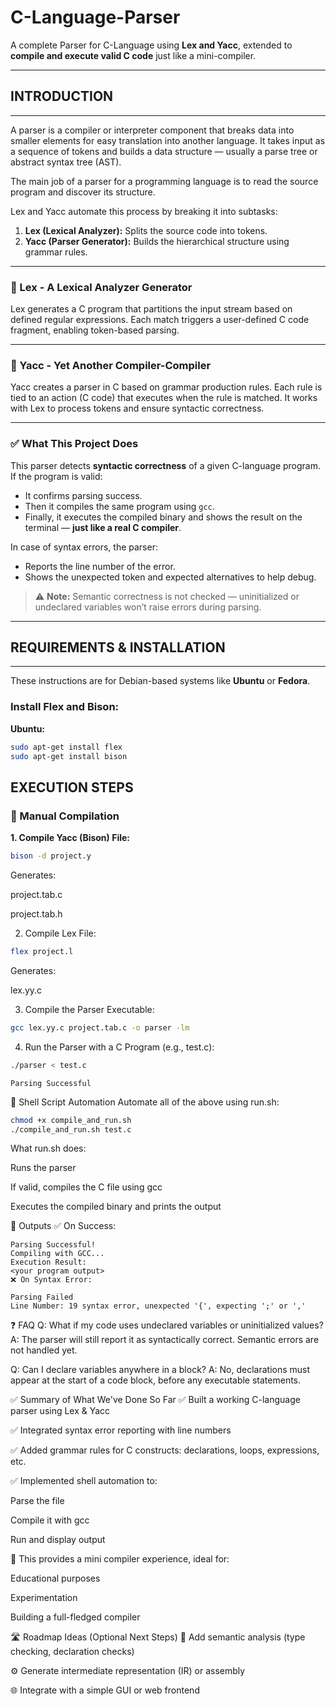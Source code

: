 # C-Language-Parser

A complete Parser for C-Language using **Lex and Yacc**, extended to **compile and execute valid C code** just like a mini-compiler.

---

## INTRODUCTION
___________________________________

A parser is a compiler or interpreter component that breaks data into smaller elements for easy translation into another language. It takes input as a sequence of tokens and builds a data structure — usually a parse tree or abstract syntax tree (AST).

The main job of a parser for a programming language is to read the source program and discover its structure.

Lex and Yacc automate this process by breaking it into subtasks:

1. **Lex (Lexical Analyzer):** Splits the source code into tokens.  
2. **Yacc (Parser Generator):** Builds the hierarchical structure using grammar rules.

---

### 🔹 Lex - A Lexical Analyzer Generator

Lex generates a C program that partitions the input stream based on defined regular expressions. Each match triggers a user-defined C code fragment, enabling token-based parsing.

---

### 🔹 Yacc - Yet Another Compiler-Compiler

Yacc creates a parser in C based on grammar production rules. Each rule is tied to an action (C code) that executes when the rule is matched. It works with Lex to process tokens and ensure syntactic correctness.

---

### ✅ What This Project Does

This parser detects **syntactic correctness** of a given C-language program. If the program is valid:

- It confirms parsing success.
- Then it compiles the same program using `gcc`.
- Finally, it executes the compiled binary and shows the result on the terminal — **just like a real C compiler**.

In case of syntax errors, the parser:

- Reports the line number of the error.
- Shows the unexpected token and expected alternatives to help debug.

> ⚠️ **Note:** Semantic correctness is not checked — uninitialized or undeclared variables won’t raise errors during parsing.

---

## REQUIREMENTS & INSTALLATION
___________________________________

These instructions are for Debian-based systems like **Ubuntu** or **Fedora**.

### Install Flex and Bison:

**Ubuntu:**
```bash
sudo apt-get install flex
sudo apt-get install bison
```

## EXECUTION STEPS

### 🔧 Manual Compilation

**1. Compile Yacc (Bison) File:**
```bash
bison -d project.y
```

Generates:

project.tab.c

project.tab.h

2. Compile Lex File:


```bash
flex project.l
```
Generates:

lex.yy.c

3. Compile the Parser Executable:

```bash
gcc lex.yy.c project.tab.c -o parser -lm
```

4. Run the Parser with a C Program (e.g., test.c):

```bash
./parser < test.c
```
```output
Parsing Successful
```

🚀 Shell Script Automation
Automate all of the above using run.sh:

```bash
chmod +x compile_and_run.sh
./compile_and_run.sh test.c
```

What run.sh does:

Runs the parser

If valid, compiles the C file using gcc

Executes the compiled binary and prints the output

🧾 Outputs
✅ On Success:

```output
Parsing Successful!
Compiling with GCC...
Execution Result:
<your program output>
❌ On Syntax Error:
```

```nginx
Parsing Failed
Line Number: 19 syntax error, unexpected '{', expecting ';' or ','
```

❓ FAQ
Q: What if my code uses undeclared variables or uninitialized values?
A: The parser will still report it as syntactically correct. Semantic errors are not handled yet.

Q: Can I declare variables anywhere in a block?
A: No, declarations must appear at the start of a code block, before any executable statements.

✅ Summary of What We've Done So Far
✅ Built a working C-language parser using Lex & Yacc

✅ Integrated syntax error reporting with line numbers

✅ Added grammar rules for C constructs: declarations, loops, expressions, etc.

✅ Implemented shell automation to:

Parse the file

Compile it with gcc

Run and display output

🎯 This provides a mini compiler experience, ideal for:

Educational purposes

Experimentation

Building a full-fledged compiler

🛣️ Roadmap Ideas (Optional Next Steps)
🧠 Add semantic analysis (type checking, declaration checks)

⚙️ Generate intermediate representation (IR) or assembly

🌐 Integrate with a simple GUI or web frontend
```
